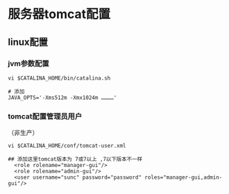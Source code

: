 # 服务器tomcat配置

## linux配置
### jvm参数配置
```
vi $CATALINA_HOME/bin/catalina.sh

# 添加
JAVA_OPTS='-Xms512m -Xmx1024m …………'
```

### tomcat配置管理员用户
（非生产）
```
vi $CATALINA_HOME/conf/tomcat-user.xml

## 添加这里tomcat版本为 7或7以上 ,7以下版本不一样
  <role rolename="manager-gui"/>
  <role rolename="admin-gui"/>
  <user username="sunc" password="password" roles="manager-gui,admin-gui"/>
```
